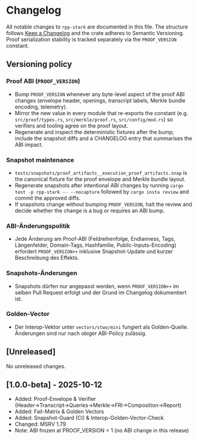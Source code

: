 # Changelog

All notable changes to `rpp-stark` are documented in this file. The structure follows [Keep a Changelog](https://keepachangelog.com/en/1.1.0/) and the crate adheres to Semantic Versioning. Proof serialization stability is tracked separately via the `PROOF_VERSION` constant.

## Versioning policy

### Proof ABI (`PROOF_VERSION`)

- Bump `PROOF_VERSION` whenever any byte-level aspect of the proof ABI changes (envelope header, openings, transcript labels, Merkle bundle encoding, telemetry).
- Mirror the new value in every module that re-exports the constant (e.g. `src/proof/types.rs`, `src/merkle/proof.rs`, `src/config/mod.rs`) so verifiers and tooling agree on the proof layout.
- Regenerate and inspect the deterministic fixtures after the bump; include the snapshot diffs and a CHANGELOG entry that summarises the ABI impact.

### Snapshot maintenance

- `tests/snapshots/proof_artifacts__execution_proof_artifacts.snap` is the canonical fixture for the proof envelope and Merkle bundle layout.
- Regenerate snapshots after intentional ABI changes by running `cargo test -p rpp-stark -- --nocapture` followed by `cargo insta review` and commit the approved diffs.
- If snapshots change without bumping `PROOF_VERSION`, halt the review and decide whether the change is a bug or requires an ABI bump.

### ABI-Änderungspolitik

- Jede Änderung am Proof-ABI (Feldreihenfolge, Endianness, Tags, Längenfelder,
  Domain-Tags, Hashfamilie, Public-Inputs-Encoding) erfordert `PROOF_VERSION++`
  inklusive Snapshot-Update und kurzer Beschreibung des Effekts.

### Snapshots-Änderungen

- Snapshots dürfen nur angepasst werden, wenn `PROOF_VERSION++` im selben Pull
  Request erfolgt und der Grund im Changelog dokumentiert ist.

### Golden-Vector

- Der Interop-Vektor unter `vectors/stwo/mini` fungiert als Golden-Quelle.
  Änderungen sind nur nach obiger ABI-Policy zulässig.

## [Unreleased]

No unreleased changes.

## [1.0.0-beta] - 2025-10-12

- Added: Proof-Envelope & Verifier (Header→Transcript→Queries→Merkle→FRI→Composition→Report)
- Added: Fail-Matrix & Golden Vectors
- Added: Snapshot-Guard (CI) & Interop-Golden-Vector-Check
- Changed: MSRV 1.79
- Note: ABI frozen at PROOF_VERSION = 1 (no ABI change in this release)
